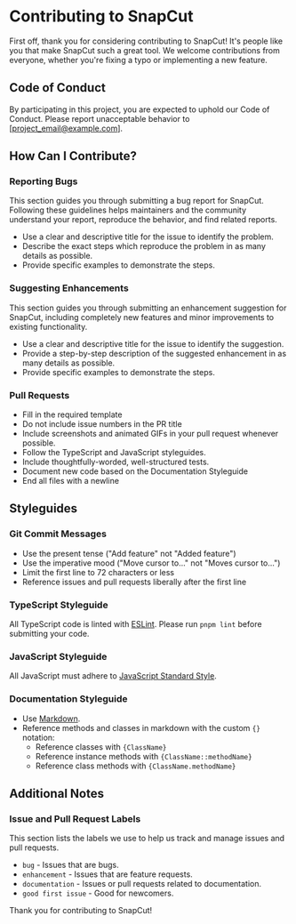 # Contributing to SnapCut

First off, thank you for considering contributing to SnapCut! It's people like you that make SnapCut such a great tool. We welcome contributions from everyone, whether you're fixing a typo or implementing a new feature.

## Code of Conduct

By participating in this project, you are expected to uphold our Code of Conduct. Please report unacceptable behavior to [project_email@example.com].

## How Can I Contribute?

### Reporting Bugs

This section guides you through submitting a bug report for SnapCut. Following these guidelines helps maintainers and the community understand your report, reproduce the behavior, and find related reports.

- Use a clear and descriptive title for the issue to identify the problem.
- Describe the exact steps which reproduce the problem in as many details as possible.
- Provide specific examples to demonstrate the steps.

### Suggesting Enhancements

This section guides you through submitting an enhancement suggestion for SnapCut, including completely new features and minor improvements to existing functionality.

- Use a clear and descriptive title for the issue to identify the suggestion.
- Provide a step-by-step description of the suggested enhancement in as many details as possible.
- Provide specific examples to demonstrate the steps.

### Pull Requests

- Fill in the required template
- Do not include issue numbers in the PR title
- Include screenshots and animated GIFs in your pull request whenever possible.
- Follow the TypeScript and JavaScript styleguides.
- Include thoughtfully-worded, well-structured tests.
- Document new code based on the Documentation Styleguide
- End all files with a newline

## Styleguides

### Git Commit Messages

- Use the present tense ("Add feature" not "Added feature")
- Use the imperative mood ("Move cursor to..." not "Moves cursor to...")
- Limit the first line to 72 characters or less
- Reference issues and pull requests liberally after the first line

### TypeScript Styleguide

All TypeScript code is linted with [ESLint](https://eslint.org/). Please run `pnpm lint` before submitting your code.

### JavaScript Styleguide

All JavaScript must adhere to [JavaScript Standard Style](https://standardjs.com/).

### Documentation Styleguide

- Use [Markdown](https://daringfireball.net/projects/markdown/).
- Reference methods and classes in markdown with the custom `{}` notation:
    - Reference classes with `{ClassName}`
    - Reference instance methods with `{ClassName::methodName}`
    - Reference class methods with `{ClassName.methodName}`

## Additional Notes

### Issue and Pull Request Labels

This section lists the labels we use to help us track and manage issues and pull requests.

* `bug` - Issues that are bugs.
* `enhancement` - Issues that are feature requests.
* `documentation` - Issues or pull requests related to documentation.
* `good first issue` - Good for newcomers.

Thank you for contributing to SnapCut!
